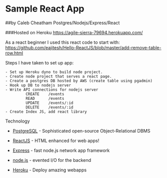 # Sample React App
##by Caleb Cheatham
Postgres/Nodejs/Express/React

###Hosted on Heroku
https://agile-sierra-79694.herokuapp.com/

As a react beginner I used this react code to start with:
https://github.com/eajitesh/Hello-ReactJS/blob/master/add-remove-table-row.html

Steps I have taken to set up app:

    - Set up Heroku dyno to build node project.
    - Create node project that serves a react page.
    - Create a postgres DB hosted by AWS (create table using pgadmin)
    - Hook up DB to nodejs server 
    - Write API connections for nodejs server
             CREATE    /events
             READ      /events
             UPDATE    /events/:id
             DELETE    /events/:id
    - Create Index JS, add react library
    
Technology
* [PostgreSQL] - Sophisticated open-source Object-Relational DBMS
* [ReactJS] - HTML enhanced for web apps!
* [Express] - fast node.js network app framework
* [node.js] - evented I/O for the backend
* [Heroku] - Deploy amazing webapps

   [PostgreSQL]: <https://www.postgresql.org/>
   [ReactJS]: <https://facebook.github.io/react/>
   [express]: <http://expressjs.com>
   [node.js]: <http://nodejs.org>
   [heroku]: <http://heroku.com>
